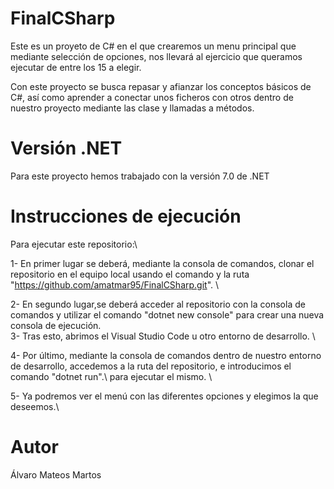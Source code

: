 # FinalCSharp

Este es un proyeto de C# en el que crearemos un menu principal que mediante selección de opciones, nos llevará al ejercicio que queramos ejecutar de entre los 15 a elegir.

Con este proyecto se busca repasar y afianzar los conceptos básicos de C#, así como aprender a conectar unos ficheros con otros dentro de nuestro proyecto mediante las clase y llamadas a métodos.

# Versión .NET

Para este proyecto hemos trabajado con la versión 7.0 de .NET

# Instrucciones de ejecución

Para ejecutar este repositorio:\

  1- En primer lugar se deberá, mediante la consola de comandos, clonar el repositorio en el equipo local usando el comando y la ruta "https://github.com/amatmar95/FinalCSharp.git". \
  
  2- En segundo lugar,se deberá acceder al repositorio con la consola de comandos y utilizar el comando "dotnet new console" para crear una nueva consola de ejecución.\
  3- Tras esto, abrimos el Visual Studio Code u otro entorno de desarrollo. \
  
  4- Por último, mediante la consola de comandos dentro de nuestro entorno de desarrollo, accedemos a la ruta del repositorio, e introducimos el comando "dotnet run".\  para ejecutar el mismo. \
  
  5- Ya podremos ver el menú con las diferentes opciones y elegimos la que deseemos.\

# Autor

Álvaro Mateos Martos
